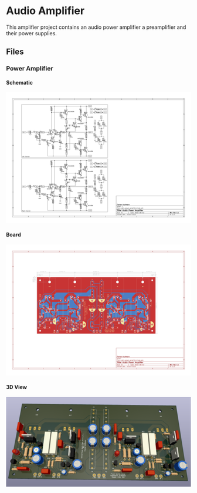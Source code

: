 # Audio Amplifier

This amplifier project contains an audio power amplifier a preamplifier and
their power supplies.

## Files

### Power Amplifier

#### Schematic

![Power Amplifier Schematic](./assets/audio_power_amplifier_schematic.svg)

#### Board

![Power Amplifier Board](./assets/audio_power_amplifier_board.svg)

#### 3D View

![Power Amplifier 3D View](./assets/audio_power_amplifier_3dview.png)
